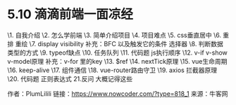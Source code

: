 # 5.10 滴滴前端一面凉经

\1. 自我介绍
\2. 怎么学前端
\3. 简单介绍项目
\4. 项目难点
\5. css垂直居中
\6. 重排 重绘
\7. display visibility
补充：BFC 以及触发它的条件
 选择器
\8. 判断数据类型的方式
\9. typeof缺点
\10. 任务队列
\11. 代码题 js执行顺序 
\12. v-if v-show v-model原理
补充：v-for 里的key
\13. $ref
\14. nextTick原理
\15. vue生命周期
\16. keep-alive 
\17. 组件通信 
\18. vue-router路由守卫
\19. axios 拦截器原理
\20. 代码题 正则表达式
21.反问
大概记得这些



作者：PlumLilili
链接：https://www.nowcoder.com/?type=818_1
来源：牛客网